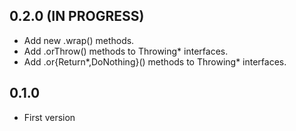 ## 0.2.0 (IN PROGRESS)

* Add new .wrap() methods.
* Add .orThrow() methods to Throwing* interfaces.
* Add .or{Return*,DoNothing}() methods to Throwing* interfaces.

## 0.1.0

* First version
